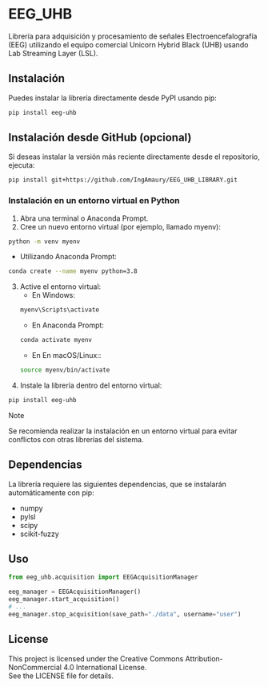 # EEG_UHB

Librería para adquisición y procesamiento de señales Electroencefalografía (EEG) utilizando el equipo comercial Unicorn Hybrid Black (UHB) usando Lab Streaming Layer (LSL).

## Instalación

Puedes instalar la librería directamente desde PyPI usando pip:

```bash
pip install eeg-uhb
```

## Instalación desde GitHub (opcional)

Si deseas instalar la versión más reciente directamente desde el repositorio, ejecuta:

```bash
pip install git+https://github.com/IngAmaury/EEG_UHB_LIBRARY.git
```

### Instalación en un entorno virtual en Python

1. Abra una terminal o Anaconda Prompt.
2. Cree un nuevo entorno virtual (por ejemplo, llamado myenv):
```bash
python -m venv myenv
```
- Utilizando Anaconda Prompt:
```bash
conda create --name myenv python=3.8
```
3. Active el entorno virtual:
    - En Windows:
    ```bash
    myenv\Scripts\activate
    ```
    - En Anaconda Prompt:
    ```bash
    conda activate myenv
    ```
    - En En macOS/Linux::
    ```bash
    source myenv/bin/activate
    ```
4. Instale la librería dentro del entorno virtual:
```bash
pip install eeg-uhb
```

> [!NOTE]
> Se recomienda realizar la instalación en un entorno virtual para evitar conflictos con otras librerías del sistema.

## Dependencias

La librería requiere las siguientes dependencias, que se instalarán automáticamente con pip:

- numpy
- pylsl
- scipy
- scikit-fuzzy

## Uso

```python
from eeg_uhb.acquisition import EEGAcquisitionManager

eeg_manager = EEGAcquisitionManager()
eeg_manager.start_acquisition()
# ...
eeg_manager.stop_acquisition(save_path="./data", username="user")
```

## License

This project is licensed under the Creative Commons Attribution-NonCommercial 4.0 International License.  
See the LICENSE file for details.

